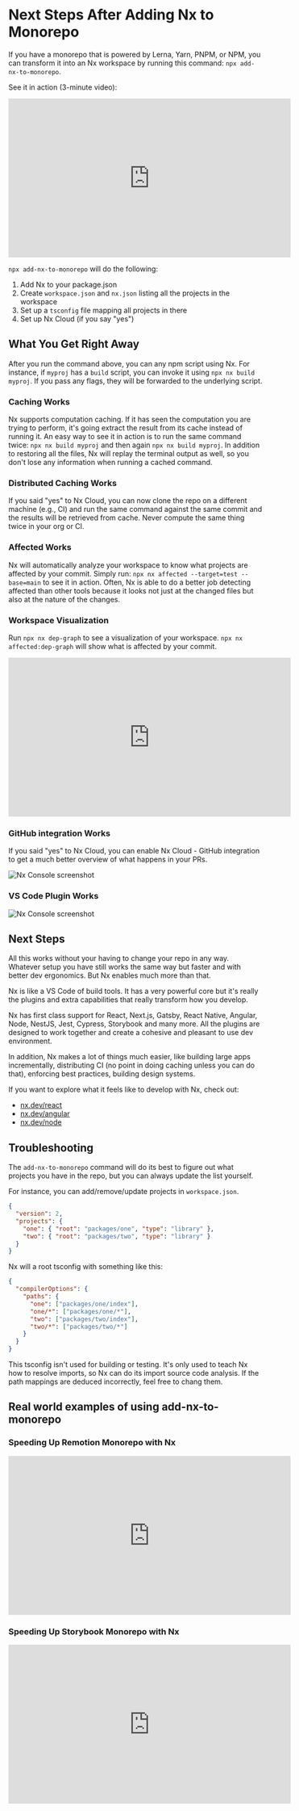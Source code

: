 # Next Steps After Adding Nx to Monorepo

If you have a monorepo that is powered by Lerna, Yarn, PNPM, or NPM, you can transform it into an Nx workspace by
running this command: `npx add-nx-to-monorepo`.

See it in action (3-minute video):

<iframe width="560" height="315" src="https://www.youtube.com/embed/jkPeUFhH5h4" frameborder="0" allow="accelerometer; autoplay; clipboard-write; encrypted-media; gyroscope; picture-in-picture" allowfullscreen></iframe>

`npx add-nx-to-monorepo` will do the following:

1. Add Nx to your package.json
2. Create `workspace.json` and `nx.json` listing all the projects in the workspace
3. Set up a `tsconfig` file mapping all projects in there
4. Set up Nx Cloud (if you say "yes")

## What You Get Right Away

After you run the command above, you can any npm script using Nx. For instance, if `myproj` has a `build` script, you can invoke it using `npx nx build myproj`. If you pass any flags, they will be forwarded to the underlying script.

### Caching Works

Nx supports computation caching. If it has seen the computation you are trying to perform, it's going extract the result from its cache instead of running it. An easy way to see it in action is to run the same command
twice: `npx nx build myproj` and then again `npx nx build myproj`. In addition to restoring all the files, Nx will
replay the terminal output as well, so you don't lose any information when running a cached command.

### Distributed Caching Works

If you said "yes" to Nx Cloud, you can now clone the repo on a different machine (e.g., CI) and run the same command against the same commit and the results will be retrieved from cache. Never compute the same thing twice in your org or CI.

### Affected Works

Nx will automatically analyze your workspace to know what projects are affected by your commit. Simply run: `npx nx affected --target=test --base=main` to see it in action. Often, Nx is able to do a better job detecting
affected than other tools because it looks not just at the changed files but also at the nature of the changes.

### Workspace Visualization

Run `npx nx dep-graph` to see a visualization of your workspace. `npx nx affected:dep-graph` will show what is affected
by your commit.

<iframe width="560" height="315" src="https://www.youtube.com/embed/cMZ-ReC-jWU" frameborder="0" allow="accelerometer; autoplay; clipboard-write; encrypted-media; gyroscope; picture-in-picture" allowfullscreen></iframe>

### GitHub integration Works

If you said "yes" to Nx Cloud, you can enable Nx Cloud - GitHub integration to get a much better overview of what
happens in your PRs.

![Nx Console screenshot](/shared/github.png)

### VS Code Plugin Works

![Nx Console screenshot](/shared/nx-console-screenshot.png)

## Next Steps

All this works without your having to change your repo in any way. Whatever setup you have still works the same way but
faster and with better dev ergonomics. But Nx enables much more than that.

Nx is like a VS Code of build tools. It has a very powerful core but it's really the plugins and extra capabilities that
really transform how you develop.

Nx has first class support for React, Next.js, Gatsby, React Native, Angular, Node, NestJS, Jest, Cypress, Storybook and
many more. All the plugins are designed to work together and create a cohesive and pleasant to use dev environment.

In addition, Nx makes a lot of things much easier, like building large apps incrementally, distributing CI (no point in doing caching unless you can do that), enforcing best practices, building design systems.

If you want to explore what it feels like to develop with Nx, check out:

- [nx.dev/react](https://nx.dev/react)
- [nx.dev/angular](https://nx.dev/angular)
- [nx.dev/node](https://nx.dev/node)

## Troubleshooting

The `add-nx-to-monorepo` command will do its best to figure out what projects you have in the repo, but you can always update the list yourself.

For instance, you can add/remove/update projects in `workspace.json`.

```json
{
  "version": 2,
  "projects": {
    "one": { "root": "packages/one", "type": "library" },
    "two": { "root": "packages/two", "type": "library" }
  }
}
```

Nx will a root tsconfig with something like this:

```json
{
  "compilerOptions": {
    "paths": {
      "one": ["packages/one/index"],
      "one/*": ["packages/one/*"],
      "two": ["packages/two/index"],
      "two/*": ["packages/two/*"]
    }
  }
}
```

This tsconfig isn't used for building or testing. It's only used to teach Nx how to resolve imports, so Nx can do its import source code analysis. If the path mappings are deduced incorrectly, feel free to chang them.

## Real world examples of using add-nx-to-monorepo

### Speeding Up Remotion Monorepo with Nx

<iframe width="560" height="315" src="https://www.youtube.com/embed/TXySu4dZLp0" title="YouTube video player" frameborder="0" allow="accelerometer; autoplay; clipboard-write; encrypted-media; gyroscope; picture-in-picture" allowfullscreen></iframe>

### Speeding Up Storybook Monorepo with Nx

<iframe width="560" height="315" src="https://www.youtube.com/embed/3o8w6jbDr4A" title="YouTube video player" frameborder="0" allow="accelerometer; autoplay; clipboard-write; encrypted-media; gyroscope; picture-in-picture" allowfullscreen></iframe>
